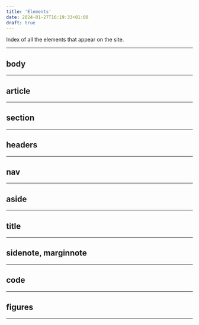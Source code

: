 ```yaml
---
title: 'Elements'
date: 2024-01-27T16:19:33+01:00
draft: true
---
```


Index of all the elements that appear on the site.

<hr>

## body

<hr>

## article

<hr>

## section

<hr>



## headers

<hr>


## nav

<hr>


## aside

<hr>


## title

<hr>

## sidenote, marginnote

<hr>


## code

<hr>


## figures

<hr>
